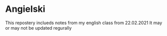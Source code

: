# Angielski
This repostery inclueds notes from my english class from 22.02.2021
It may or may not be updated regurally 
